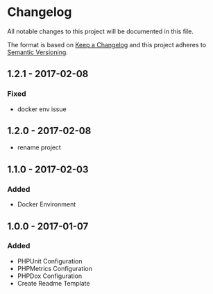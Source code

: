 # Changelog 

All notable changes to this project will be documented in this file.

The format is based on [Keep a Changelog](http://keepachangelog.com/) 
and this project adheres to [Semantic Versioning](http://semver.org/).

## 1.2.1 - 2017-02-08
### Fixed
- docker env issue

## 1.2.0 - 2017-02-08
- rename project

## 1.1.0 - 2017-02-03
### Added
- Docker Environment

## 1.0.0 - 2017-01-07
### Added
- PHPUnit Configuration
- PHPMetrics Configuration
- PHPDox Configuration
- Create Readme Template